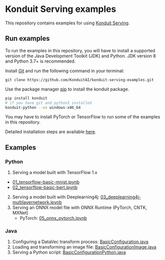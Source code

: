 # Konduit Serving examples

This repository contains examples for using [Konduit Serving](https://serving.oss.konduit.ai).

## Run examples

To run the examples in this repository, you will have to install a supported version of the Java Development Toolkit (JDK) and Python. JDK version 8 and Python 3.7+ is recommended. 

Install [Git](https://git-scm.com/) and run the following command in your terminal:

```
git clone https://github.com/KonduitAI/konduit-serving-examples.git
```

Use the package manager [pip](https://pip.pypa.io/en/stable/) to install the konduit package. 

```bash
pip install konduit
# if you have git and python3 installed
konduit-python --os windows-x86_64
```

You may have to install PyTorch or TensorFlow to run some of the examples in this repository.  

Detailed installation steps are available [here](https://serving.oss.konduit.ai/installation). 


## Examples

### Python
1. Serving a model built with TensorFlow 1.x
  - [01_tensorflow-basic-mnist.ipynb](notebooks/01_tensorflow-basic-mnist.ipynb)
  - [02_tensorflow-basic-bert.ipynb](notebooks/01_tensorflow-basic-bert.ipynb)
2. Serving a model built with Deeplearning4j: [03_deeplearning4j-multilayernetwork.ipynb](notebooks/03_deeplearning4j-multilayernetwork.ipynb)
2. Serving an ONNX model file with ONNX Runtime (PyTorch, CNTK, MXNet)
   - PyTorch: [05_onnx_pytorch.ipynb](notebooks/05_onnx_pytorch.ipynb)

### Java 
1. Configuring a DataVec transform process: [BasicConfiguration.java](java/src/main/java/ai/konduit/serving/examples/basic/BasicConfiguration.java)
2. Loading and transforming an image file: [BasicConfigurationImage.java](java/src/main/java/ai/konduit/serving/examples/basic/BasicConfigurationImage.java)
2. Serving a Python script: [BasicConfigurationPython.java](java/src/main/java/ai/konduit/serving/examples/basic/BasicConfigurationPython.java)
